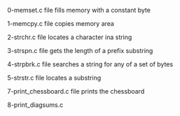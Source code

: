0-memset.c file fills memory with a constant byte

1-memcpy.c file copies memory area

2-strchr.c file locates a character ina string

3-strspn.c file gets the length of a prefix substring

4-strpbrk.c file searches a string for any of a set of bytes

5-strstr.c file locates a substring

7-print_chessboard.c file prints the chessboard

8-print_diagsums.c
